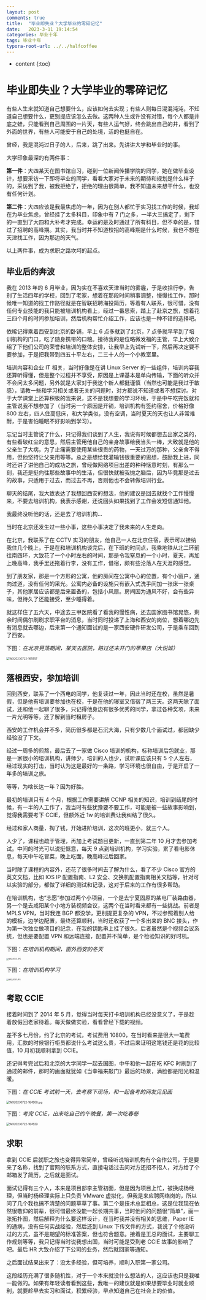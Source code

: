 ```yaml
---
layout: post
comments: true
title:  "毕业即失业？大学毕业的零碎记忆"
date:   2023-3-11 19:14:54
categories: 毕业十年
tags: 毕业十年
typora-root-url: ../../halfcoffee
---
```


* content
{:toc}
# 毕业即失业？大学毕业的零碎记忆

有些人生来就知道自己想要什么，应该如何去实现；有些人则每日混混沌沌，不知道自己想要什么，更别提应该怎么去做。这两种人生或许没有对错，每个人都是井底之蛙，只能看到自己周围的一片天，有些人运气好，终会跳出自己的井，看到了外面的世界，有些人可能安于自己的处境，活的也挺自在。



曾经，我是混沌过日子的人，后来，跳了出来。先讲讲大学和毕业时的事。



大学印象最深的有两件事：

**第一件**：大四某天在图书馆自习，碰到一位新闻传播学院的同学，她在做毕业设计，想要采访一下即将毕业的同学，看看大家对于未来的期待和规划是什么样子的，采访到了我，被我拒绝了，拒绝的理由很简单，我不知道未来想干什么，也没有任何计划。

**第二件**：大四应该是我最焦虑的一年，因为在别人都忙于实习找工作的时候，我却在为毕业焦虑，曾经挂了太多科目，印象中有 7 门之多，一半大三搞定了，剩下的一直到了大四和大补考才完成。幸运的是及时通过了所有科目，但不幸的是，错过了招聘的高峰期。其实，我当时并不知道校招的高峰期是什么时候，我也不想在天津找工作，因为那边的天气。



以上两件事，成为求职之路坎坷的起点。



## 毕业后的奔波

我在 2013 年的 6 月毕业，因为实在不喜欢天津当时的雾霾，于是收拾行李，告别了生活四年的学校，回到了老家，想着在那段时间稍事调整，慢慢找工作，那时候唯一知道的找工作路径就是在智联招聘海投简历，等着有人联系，很可惜，没有任何专业技能的我只能被培训机构看上，经过一番思索，踏上了赴京之旅，想着花三四个月的时间参加培训，然后机构帮忙介绍工作，应该也是一种不错的选择吧。

依稀记得乘着西安到北京的卧铺，早上 6 点多就到了北京，7 点多就早早到了培训机构的门口，吃了随身携带的口粮。接待我的是位略微发福的主管，早上大致介绍了下他们公司的荣誉和培训的整体安排，让我早上先试听一下，然后再决定要不要参加，于是把我带到四五十平左右，二三十人的一个小教室里。

培训内容和企业 IT 相关，当时好像是在讲 Linux Server 的一些组件，培训内容我还算听得懂，但是整个过程并不享受，原因是上课基本是单向传输，下面的听众并不会问太多问题，另外就是大家对于我这个新人都挺谨慎（当然也可能是我过于敏感），请教一些和学习相关或者无关的问题时，对方都说不知道或者不想探讨。对于大学课堂上还算积极的我来说，这不是我想要的学习环境，于是中午吃完饭就和主管说我不想参加了（当时另一个原因是开销，培训机构有签约宿舍，价格好像 800 左右，四人住高低床，和大学类似，没有空调，当时夏天的天也让人非常难耐，于是害怕睡眠不好影响到学习）。

忘记当时主管说了什么，只记得我们谈到了人生，我说有时候都想去出家之类的，有些看破红尘的意思，然后主管用他自己的亲身故事给我当头一棒，大致就是他的父亲生了大病，为了止痛需要使用某些很贵的药物，一天过万的那种，父亲舍不得用，但他坚持让父亲用等等。总之是想给我灌输钱很重要的思想，鼓励我上进，同时还讲了讲他自己的成功之旅，曾经做网络项目出差的种种惬意时刻，有那么一刻，我还是挺向往那些故事中的生活，但很快就被我抛之脑后，因为毕竟那是过去的故事，只适用于过去，而过去不再，否则他也不会转做培训行业。

聊天的结尾，我大致表达了我想回西安的想法，他的建议是回去就找个工作慢慢来，不要去培训机构，我表示感谢，还说回头如果找到了工作会发短信通知他。

我最终没听他的话，还是去了培训机构...



当时在北京还发生过一些小事，这些小事决定了我未来的人生走向。

在北京，我联系了在 CCTV 实习的朋友，他自己一人在北京住宿，表示可以接纳我住几个晚上，于是在和培训机构谈完后，在下班的时间点，我乘地铁从北二环前往南四环，大致花了一个小时左右的时间，那是令我窒息的一个小时，夏天，再加上晚高峰，我手里还拖着行李，没有工作，借宿，颇有些沦落人在天涯的感觉。

到了朋友家，那是一个方形的公寓，他的房间在公寓中心的位置，有个小窗户，通向过道，没有任何的采光。公寓内必备的设施只有嵌入式洗手间加一张床一张桌子，其他家居应该都是后来置备的，包括小风扇。房间因为通风不好，会有些异味，但待久了还能接受，至少睡得着。

就这样住了五六天，中途去三甲医院看了看我的慢性病，还去国家图书馆晃悠，剩余时间偶尔刷刷求职平台的消息，当时同时投递了上海和西安的岗位，想着哪边先有消息就去哪边，后来第一个通知面试的是一家西安硬件研发公司，于是乘车回到了西安。



下图：*在北京晃荡期间，某天去医院，路过还未开门的苹果店（大悦城）*

<img src="./pics/WX20230722-165557.jpg" alt="WX20230722-165557" style="zoom:50%;" />



## 落根西安，参加培训

回到西安，联系了一个西电的同学，他复读过一年，因此当时还在校，虽然是暑假，但是他有培训要参加也在校，于是在他的寝室又借宿了两三天。这两天除了面试，还和他一起聊了很多，只记得他身边有很多优秀的同学，拿过各种奖项，未来一片光明等等，还了解到当时租房子。

西安的工作机会并不多，简历很多都是石沉大海，只有少数几个面试过，都因缺少经验没了下文。

经过一周多的煎熬，最后去了一家做 Cisco 培训的机构，标称培训后包就业，那是一家很小的培训机构，讲师少，培训的人也少，试听课应该只有 5 个人左右，经过现实的打击，当时认为这是最好的一条路，学习环境也很自由，于是开启了一年多的培训之旅。

等等，为啥长达一年？因为好胜。

最初的培训只有 4 个月，根据工作需要讲解 CCNP 相关的知识，培训到结尾的时候，有一半的人工作了，我当时有些犹豫要不要工作，可能是被一些故事影响到，觉得我需要考下 CCIE，但额外近 1w 的培训费让我纠结了很久。

经过和家人商量，掏了钱，开始进阶培训，这次的班更小，就三个人。

人少了，课程也疏于管理，再加上考试题目更新，一直到第二年 10 月才去参加考试。中间的时光可以说挺惬意，每天 9 点到培训机构，学习实验，累了看电影休息，每天中午吃冒菜，晚上吃面，晚高峰过后回家。

当时除了课程的内容外，还花了很多时间去了解为什么，看了不少 Cisco 官方的英文文档，比如 IOS IP 配置指南、L2 安全、交换机配置指南相关文档等，针对可以实验的部分，都做了详细的测试和记录，这对于后来的工作有很多帮助。

在培训机构，也“志愿”参加过两个小项目，一个是去宁夏固原的某电厂装路由器，另一个是去咸阳某个小地方装视频会议，这两个在当时看来都有一些挑战。前者是 MPLS VPN，当时我连 BGP 都没学，更别提更复杂的 VPN，不过参照着别人给的模板，边学边配置，最终还算顺利，当时还收获了一个多出来的 BNC 接头，作为第一次独立做项目的纪念，在我的钥匙串上挂了很久。后者虽然是个视频会议系统，但也是要配置 VPN 和远端连接，配置并不简单，是个检验知识的好时机。



下图：*在培训机构期间，窗外西安的冬天*

<img src="./pics/IMG_0023.JPG" alt="IMG_0023.JPG" style="zoom: 33%;" />



下图：*在培训机构学习*

<img src="./pics/IMG_0097.JPG" alt="IMG_0097.JPG" style="zoom: 33%;" />

## 考取 CCIE

接着时间到了 2014 年 5 月，觉得当时每天打卡培训机构已经没意义了，于是趁着放假回老家待着。每天做做实验，看看曾经下载的视频。

差不多七月份，约了北京的考试，考试费用 10800，在当时看来是很大一笔费用，汇款的时候银行柜员都说什么考试这么贵，不过后来证明这笔钱还是花的比较值，10 月初我顺利拿到 CCIE。

还记得考完试后和北京的大学同学一起去国图，中午和他一起在吃 KFC 时刷到了通过的邮件，那时的画面就犹如《当幸福来敲门》最后的场景，满脸都是阳光和温暖。



下图：*在 CCIE 考试前一天，去考察下现场，和一起备考的网友见见面*

<img src="./pics/WX20230722-164508.jpg" alt="WX20230722-164508.jpg" style="zoom:50%;" />



下图：*考完 CCIE，出来吃自己的午晚餐，第一次吃春卷*

<img src="./pics/WX20230722-164529.jpg" alt="WX20230722-164529" style="zoom:50%;" />

## 求职

拿到 CCIE 后就职之旅也变得异常简单，曾经听说培训机构有个合作公司，于是要来了名称，找到了官网的联系方式，直接电话过去问对方还招不招人，对方给了个邮箱发了简历，之后就是面试。

面试记得有三个人，本来是项目部李主管初面，但是因为项目上忙，被换成杨经理，但当时杨经理实际上只负责 VMware 虚拟化，但我是来应聘网络岗的，所以问了几个我也搞不清楚的问题草草了事。第二个是技术总监相总，这是位我现在依然很敬仰的前辈，很可惜最终没能一起长期共事，当时他问的问题很“简单”，画一张拓扑图，然后解释为什么要这样设计，在当时我并没有相关的思维，Paper IE 的通病，没有任何实战经验，然后还到 Linux 下传文件的方式，我说了个他没听过的方式，虽不是期望的标准答案，但也符合题意。接着是王总的面试，主要聊工作规划等等，我只记得当时说我想出国，当时可能是受到老 CCIE 故事的影响了吧。最后 HR 大致介绍了下公司的业务，然后就回家等通知。

之后面试结果出来了：没太多经验，但可培养，顺利入职第一家公司。



这段经历充满了很多随机性，对于一个本来就没什么想法的人，这应该也只是我唯一能做的。如果有年轻读者看到这些，我唯一的建议就是如果想要毕业时就业顺利，就要趁早去实习和面试，积累经验，早点知道自己在社会上的价值。

